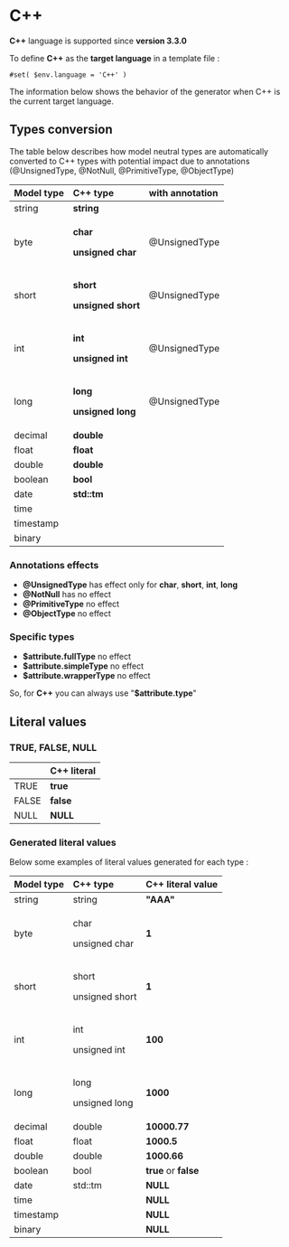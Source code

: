 # C++

**C++** language is supported since **version 3.3.0**

To define **C++** as the **target language** in a template file :

```text
#set( $env.language = 'C++' )
```

The information below shows the behavior of the generator when C++ is the current target language.  


## Types conversion 

The table below describes how model neutral types are automatically converted to C++ types with potential impact due to annotations \(@UnsignedType, @NotNull, @PrimitiveType, @ObjectType\)

<table>
  <thead>
    <tr>
      <th style="text-align:left">Model type</th>
      <th style="text-align:left">C++ type</th>
      <th style="text-align:left">with annotation</th>
    </tr>
  </thead>
  <tbody>
    <tr>
      <td style="text-align:left">string</td>
      <td style="text-align:left"><b>string</b>
      </td>
      <td style="text-align:left"></td>
    </tr>
    <tr>
      <td style="text-align:left">byte</td>
      <td style="text-align:left">
        <p><b>char</b>
        </p>
        <p><b>unsigned char</b>
        </p>
      </td>
      <td style="text-align:left">
        <p></p>
        <p>@UnsignedType</p>
      </td>
    </tr>
    <tr>
      <td style="text-align:left">short</td>
      <td style="text-align:left">
        <p><b>short</b>
        </p>
        <p><b>unsigned short</b>
        </p>
      </td>
      <td style="text-align:left">
        <p></p>
        <p>@UnsignedType</p>
      </td>
    </tr>
    <tr>
      <td style="text-align:left">int</td>
      <td style="text-align:left">
        <p><b>int</b>
        </p>
        <p><b>unsigned int</b>
        </p>
      </td>
      <td style="text-align:left">
        <p></p>
        <p>@UnsignedType</p>
      </td>
    </tr>
    <tr>
      <td style="text-align:left">long</td>
      <td style="text-align:left">
        <p><b>long</b>
        </p>
        <p><b>unsigned long</b>
        </p>
      </td>
      <td style="text-align:left">
        <p></p>
        <p>@UnsignedType</p>
      </td>
    </tr>
    <tr>
      <td style="text-align:left">decimal</td>
      <td style="text-align:left"><b>double</b>
      </td>
      <td style="text-align:left"></td>
    </tr>
    <tr>
      <td style="text-align:left">float</td>
      <td style="text-align:left"><b>float</b>
      </td>
      <td style="text-align:left"></td>
    </tr>
    <tr>
      <td style="text-align:left">double</td>
      <td style="text-align:left"><b>double</b>
      </td>
      <td style="text-align:left"></td>
    </tr>
    <tr>
      <td style="text-align:left">boolean</td>
      <td style="text-align:left"><b>bool</b>
      </td>
      <td style="text-align:left"></td>
    </tr>
    <tr>
      <td style="text-align:left">date</td>
      <td style="text-align:left"><b>std::tm</b>
      </td>
      <td style="text-align:left"></td>
    </tr>
    <tr>
      <td style="text-align:left">time</td>
      <td style="text-align:left"></td>
      <td style="text-align:left"></td>
    </tr>
    <tr>
      <td style="text-align:left">timestamp</td>
      <td style="text-align:left"></td>
      <td style="text-align:left"></td>
    </tr>
    <tr>
      <td style="text-align:left">binary</td>
      <td style="text-align:left"></td>
      <td style="text-align:left"></td>
    </tr>
  </tbody>
</table>

### Annotations effects

* **@UnsignedType**  has effect only for **char**, **short**, **int**, **long**
* **@NotNull**  has no effect
* **@PrimitiveType** no effect
* **@ObjectType**  no effect

### Specific types 

*  **$attribute.fullType** no effect
*  **$attribute.simpleType**  no effect
*  **$attribute.wrapperType**  no effect

So, for **C++** you can always use "**$attribute.type**"  


## Literal values

### TRUE, FALSE, NULL

|   | C++ literal |
| :--- | :--- |
| TRUE | **true** |
|  FALSE | **false** |
|  NULL | **NULL** |

### Generated literal values

Below some examples of literal values generated for each type :

<table>
  <thead>
    <tr>
      <th style="text-align:left">Model type</th>
      <th style="text-align:left">C++ type</th>
      <th style="text-align:left">C++ literal value</th>
    </tr>
  </thead>
  <tbody>
    <tr>
      <td style="text-align:left">string</td>
      <td style="text-align:left">string</td>
      <td style="text-align:left"><b>&quot;AAA&quot;</b>
      </td>
    </tr>
    <tr>
      <td style="text-align:left">byte</td>
      <td style="text-align:left">
        <p>char</p>
        <p>unsigned char</p>
      </td>
      <td style="text-align:left"><b>1</b>
      </td>
    </tr>
    <tr>
      <td style="text-align:left">short</td>
      <td style="text-align:left">
        <p>short</p>
        <p>unsigned short</p>
      </td>
      <td style="text-align:left"><b>1</b>
      </td>
    </tr>
    <tr>
      <td style="text-align:left">int</td>
      <td style="text-align:left">
        <p>int</p>
        <p>unsigned int</p>
      </td>
      <td style="text-align:left"><b>100</b>
      </td>
    </tr>
    <tr>
      <td style="text-align:left">long</td>
      <td style="text-align:left">
        <p>long</p>
        <p>unsigned long</p>
      </td>
      <td style="text-align:left"><b>1000</b>
      </td>
    </tr>
    <tr>
      <td style="text-align:left">decimal</td>
      <td style="text-align:left">double</td>
      <td style="text-align:left"><b>10000.77</b>
      </td>
    </tr>
    <tr>
      <td style="text-align:left">float</td>
      <td style="text-align:left">float</td>
      <td style="text-align:left"><b>1000.5</b>
      </td>
    </tr>
    <tr>
      <td style="text-align:left">double</td>
      <td style="text-align:left">double</td>
      <td style="text-align:left"><b>1000.66</b>
      </td>
    </tr>
    <tr>
      <td style="text-align:left">boolean</td>
      <td style="text-align:left">bool</td>
      <td style="text-align:left"><b>true  </b>or <b>false</b>
      </td>
    </tr>
    <tr>
      <td style="text-align:left">date</td>
      <td style="text-align:left">std::tm</td>
      <td style="text-align:left"><b>NULL</b>
      </td>
    </tr>
    <tr>
      <td style="text-align:left">time</td>
      <td style="text-align:left"></td>
      <td style="text-align:left"><b>NULL</b>
      </td>
    </tr>
    <tr>
      <td style="text-align:left">timestamp</td>
      <td style="text-align:left"></td>
      <td style="text-align:left"><b>NULL</b>
      </td>
    </tr>
    <tr>
      <td style="text-align:left">binary</td>
      <td style="text-align:left"></td>
      <td style="text-align:left"><b>NULL</b>
      </td>
    </tr>
  </tbody>
</table>

